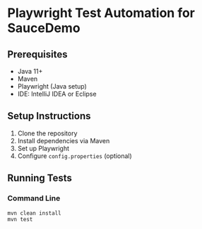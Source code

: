 # Playwright Test Automation for SauceDemo

## Prerequisites

- Java 11+
- Maven
- Playwright (Java setup)
- IDE: IntelliJ IDEA or Eclipse

## Setup Instructions

1. Clone the repository
2. Install dependencies via Maven
3. Set up Playwright
4. Configure `config.properties` (optional)

## Running Tests

### Command Line

```bash
mvn clean install
mvn test
